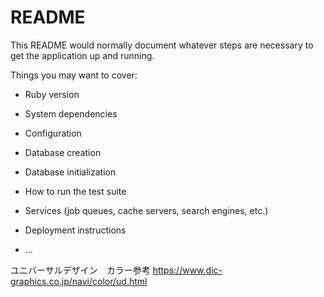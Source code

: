 # README

This README would normally document whatever steps are necessary to get the
application up and running.

Things you may want to cover:

* Ruby version

* System dependencies

* Configuration

* Database creation

* Database initialization

* How to run the test suite

* Services (job queues, cache servers, search engines, etc.)

* Deployment instructions

* ...

ユニバーサルデザイン　カラー参考
https://www.dic-graphics.co.jp/navi/color/ud.html